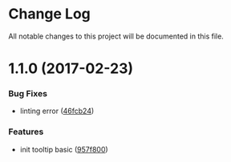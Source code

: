 # Change Log

All notable changes to this project will be documented in this file.

<a name="1.1.0"></a>
# 1.1.0 (2017-02-23)


### Bug Fixes

* linting error ([46fcb24](https://github.com/SUI-Components/sui-components/commit/46fcb24))


### Features

* init tooltip basic ([957f800](https://github.com/SUI-Components/sui-components/commit/957f800))



